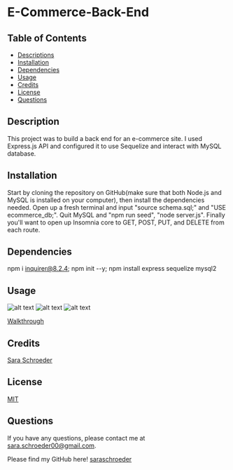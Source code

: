 # E-Commerce-Back-End

## Table of Contents
* [Descriptions](#description)
* [Installation](#installation)
* [Dependencies](#dependencies)
* [Usage](#usage)
* [Credits](#credits)
* [License](#license)
* [Questions](#questions)


## Description

This project was to build a back end for an e-commerce site. I used Express.js API and configured it to use Sequelize and interact with MySQL database.


## Installation

Start by cloning the repository on GitHub(make sure that both Node.js and MySQL is installed on your computer), then install the dependencies needed. Open up a fresh terminal and input "source schema.sql;" and "USE ecommerce_db;". Quit MySQL and "npm run seed", "node server.js". Finally you'll want to open up Insomnia core to GET, POST, PUT, and DELETE from each route. 

## Dependencies

npm i inquirer@8.2.4;
npm init --y;
npm install express sequelize mysql2

## Usage

![alt text]()
![alt text]()
![alt text]()

[Walkthrough]()

## Credits

[Sara Schroeder](https://github.com/saraschroeder)

## License

[MIT](https://choosealicense.com/licenses/mit/)

## Questions

If you have any questions, please contact me at [sara.schroeder00@gmail.com](mailto:sara.schroeder00@gmail.com). 

Please find my GitHub here!
[saraschroeder](https://github/saraschroeder)